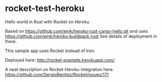 # rocket-test-heroku
Hello world in Rust with Rocket on Heroku

Based on https://github.com/emk/heroku-rust-cargo-hello.git
and uses https://github.com/emk/heroku-buildpack-rust
See details of deployment in there.

This sample app uses Rocket instead of Iron.

Deployed here: http://rocket-example.herokuapp.com/

A neat description on Rocket-Heroku integration here: https://github.com/SergioBenitez/Rocket/issues/171


